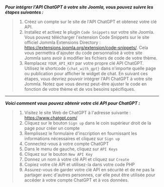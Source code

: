 ___Pour intégrer l'API ChatGPT à votre site Joomla, vous pouvez suivre les étapes suivantes :___

>1. Créez un compte sur le site de l'API ChatGPT et obtenez votre clé API.
>2. Installez et activez le plugin `Code Snippets` sur votre site Joomla. 
>Vous pouvez télécharger l'extension Code Snippets sur le site officiel Jommla Extensions Directory : https://extensions.joomla.org/extension/code-snippets/.
Cela vous permettra d'ajouter du code personnalisé à votre site Jommla sans avoir à modifier les fichiers de code de votre thème.
>3. Remplacez `YOUR_API_KEY` par votre propre clé API ChatGPT.
Utilisez le shortcode `{chat_with_gpt}` dans n'importe quelle page ou publication pour afficher le widget de chat.
>En suivant ces étapes, vous devriez pouvoir intégrer l'API ChatGPT à votre site Jommla. Notez que vous devrez peut-être ajuster le code en fonction de votre thème et de vos besoins spécifiques.

----------------

___Voici comment vous pouvez obtenir votre clé API pour ChatGPT :___

>1. Visitez le site Web de ChatGPT à l'adresse suivante : https://www.chatgpt.com/
>2. Cliquez sur le bouton `Sign up` dans le coin supérieur droit de la page pour créer un compte
>3. Remplissez le formulaire d'inscription en fournissant les informations nécessaires et cliquez sur `Sign up`
>4. Connectez-vous à votre compte ChatGPT
>5. Dans le menu de gauche, cliquez sur `API Keys`
>6. Cliquez sur le bouton `New API Key`
>7. Donnez un nom à votre clé API et cliquez sur `Create`
>8. Copiez votre clé API et utilisez-la dans votre code PHP
>9. Assurez-vous de garder votre clé API en sécurité et de ne pas la partager avec d'autres personnes, car elle peut être utilisée pour accéder à votre compte ChatGPT et à vos données.
